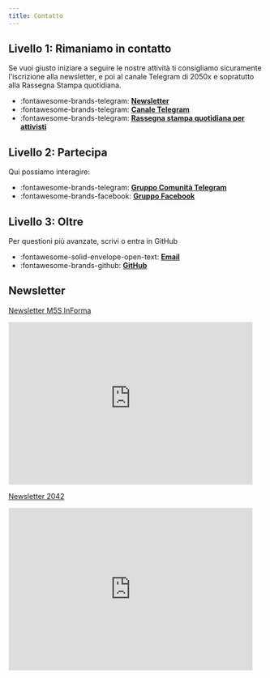 ```yaml
---
title: Contatto
---
```

## Livello 1: Rimaniamo in contatto
Se vuoi giusto iniziare a seguire le nostre attività ti consigliamo sicuramente l'iscrizione alla newsletter, e poi al canale Telegram di 2050x e sopratutto alla Rassegna Stampa quotidiana.

<div class="grid cards" markdown>

- :fontawesome-brands-telegram: **[Newsletter](https://m5sinforma.substack.com)**  
- :fontawesome-brands-telegram: **[Canale Telegram](https://t.me/org2050x)**
- :fontawesome-brands-telegram: **[Rassegna stampa quotidiana per attivisti](https://t.me/m5s_news)**  

</div>

## Livello 2: Partecipa
Qui possiamo interagire:

<div class="grid cards" markdown>

- :fontawesome-brands-telegram: **[Gruppo Comunità Telegram](https://t.me/m5sinforma)**  
- :fontawesome-brands-facebook: **[Gruppo Facebook](https://www.facebook.com/groups/2050x)**
</div>

## Livello 3: Oltre
Per questioni più avanzate, scrivi o entra in GitHub

<div class="grid cards" markdown>

- :fontawesome-solid-envelope-open-text: **[Email](mailto:stefano.cecere@gmail.com)**  
- :fontawesome-brands-github: **[GitHub](https://github.com/2050x)**  

</div>

## Newsletter

[Newsletter M5S InForma](https://m5sinforma.substack.com)
<iframe src="https://m5sinforma.substack.com/embed" width="480" height="320" style="border:1px solid #EEE; background:white;" frameborder="0" scrolling="no"></iframe>

[Newsletter 2042](https://2042.substack.com)
<iframe src="https://2042.substack.com/embed" width="480" height="320" style="border:1px solid #EEE; background:white;" frameborder="0" scrolling="no"></iframe>
